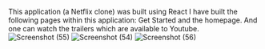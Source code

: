 This application (a Netflix clone) was built using React I have built the following pages within this application: Get Started and the homepage. And one can watch the trailers which are available to Youtube.
![Screenshot (55)](https://user-images.githubusercontent.com/97304798/173368746-8fbbd47d-b335-4a15-8844-6df4c03511d9.png)
![Screenshot (54)](https://user-images.githubusercontent.com/97304798/173368769-0e9a432c-1dc5-43c5-a54d-0e2fe9169716.png)
![Screenshot (56)](https://user-images.githubusercontent.com/97304798/173368785-76be9bc1-f9ac-4342-91bb-f08036eef855.png)
